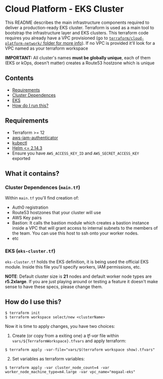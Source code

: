 # Cloud Platform - EKS Cluster

This README describes the main infrastructure components required to deliver a production-ready EKS cluster. Terraform is used as a main tool to bootstrap the infrastructure layer and EKS clusters. This terraform code requires you already have a VPC provisioned (go to [`terraform/cloud-platform-network/` folder for more info](https://github.com/ministryofjustice/cloud-platform-infrastructure/tree/master/terraform/cloud-platform-network)). If no VPC is provided it'll look for a VPC named as your terraform workspace

**IMPORTANT:** All cluster's names **must be globally unique**, each of them (EKS or kOps, doesn't matter) creates a Route53 hostzone which is unique

## Contents

  - [Requirements](#Requirements)
  - [Cluster Dependences](#cluster-dependences)
  - [EKS](#eks)
  - [How do I run this?](#terraform-modules)

## Requirements

- Terraform >= 12
- [aws-iam-authenticator](https://docs.aws.amazon.com/eks/latest/userguide/install-aws-iam-authenticator.html)
- [kubectl](https://kubernetes.io/docs/tasks/tools/install-kubectl/)
- [Helm <= 2.14.3](https://github.com/helm/helm/releases/tag/v2.14.3)
- Ensure you have `AWS_ACCESS_KEY_ID` and `AWS_SECRET_ACCESS_KEY` exported

## What it contains?

### Cluster Dependences (`main.tf`)

Within `main.tf` you'll find creation of:

- Auth0 registration
- Route53 hostzones that your cluster will use
- AWS Key pairs
- Bastion: It calls the bastion module which creates a bastion instance inside a VPC that will grant access to internal subnets to the members of the team. You can use this host to ssh onto your worker nodes.
- etc

### EKS (`eks-cluster.tf`)

`eks-cluster.tf` holds the EKS definition, it is being used the official EKS module. Inside this file you'll specify workers, IAM permissions, etc.

**NOTE**: Default cluster size is **21** nodes and default worker node types are **r5.2xlarge**. If you are just playing around or testing a feature it doesn't make sense to have these specs, please change them.

## How do I use this?

```console
$ terraform init
$ terraform workspace select/new <clusterName>
```

Now it is time to apply changes, you have two choices:

1. Create (or copy from a exiting one) a *tf-var* file within `vars/${TerraformWorkspace}.tfvars` and apply terraform:

```console
$ terraform apply -var-file="vars/$(terraform workspace show).tfvars"
```

2. Set variables as terraform variables:

```console
$ terraform apply -var cluster_node_count=4 -var worker_node_machine_type=m4.large -var vpc_name="mogaal-eks"
```
